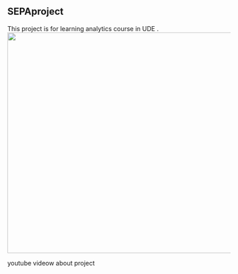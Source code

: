 ## SEPAproject
This project is for learning analytics course in UDE .
<img src="https://github.com/Mohaimn94/LA-ProjectSEPA/blob/master/static/img/s3pa.png"  width="800" height="500">

youtube videow about project
